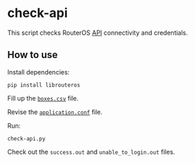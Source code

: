 # check-api

This script checks RouterOS [API](https://wiki.mikrotik.com/wiki/Manual:API) connectivity and credentials.

## How to use

Install dependencies:

    pip install librouteros

Fill up the [`boxes.csv`](boxes.csv) file.

Revise the [`application.conf`](application.conf) file.

Run:

    check-api.py

Check out the `success.out` and `unable_to_login.out` files.
